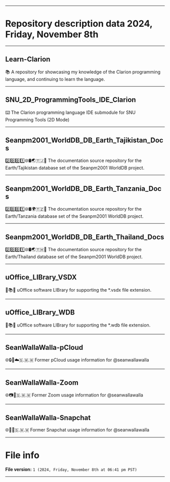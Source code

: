 
***

# Repository description data 2024, Friday, November 8th

---

## Learn-Clarion

📚️ A repository for showcasing my knowledge of the Clarion programming language, and continuing to learn the language. 

---

## SNU_2D_ProgrammingTools_IDE_Clarion

⌨️ The Clarion programming language IDE submodule for SNU Programming Tools (2D Mode)

---

## Seanpm2001_WorldDB_DB_Earth_Tajikistan_Docs

2️⃣️0️⃣️0️⃣️1️⃣️🌐️🛢️🌏️🇹🇯️📖️ The documentation source repository for the Earth/Tajikistan database set of the Seanpm2001 WorldDB project. 

---

## Seanpm2001_WorldDB_DB_Earth_Tanzania_Docs

2️⃣️0️⃣️0️⃣️1️⃣️🌐️🛢️🌍️🇹🇿️📖️ The documentation source repository for the Earth/Tanzania database set of the Seanpm2001 WorldDB project. 

---

## Seanpm2001_WorldDB_DB_Earth_Thailand_Docs

2️⃣️0️⃣️0️⃣️1️⃣️🌐️🛢️🌏️🇹🇭️📖️ The documentation source repository for the Earth/Thailand database set of the Seanpm2001 WorldDB project. 

---

## uOffice_LIBrary_VSDX

📙️📚️💾️ uOffice software LIBrary for supporting the *.vsdx file extension.

---

## uOffice_LIBrary_WDB

📙️📚️💾️ uOffice software LIBrary for supporting the *.wdb file extension.

---

## SeanWallaWalla-pCloud

🌐️🔒️📄️☁️🇸.🇼.🇼 Former pCloud usage information for @seanwallawalla

---

## SeanWallaWalla-Zoom

🌐️📷️💨️🇸.🇼.🇼 Former Zoom usage information for @seanwallawalla

---

## SeanWallaWalla-Snapchat

🌐️📸️💬️🇸.🇼.🇼 Former Snapchat usage information for @seanwallawalla

***

# File info

**File version:** `1 (2024, Friday, November 8th at 06:41 pm PST)`

***

